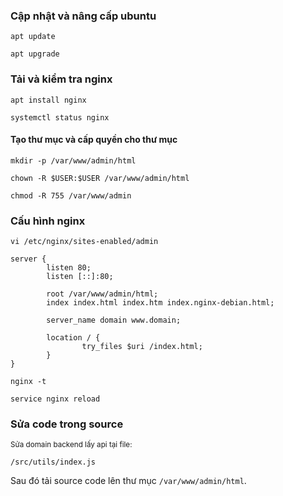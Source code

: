 ### Cập nhật và nâng cấp ubuntu

```
apt update
```

```
apt upgrade
```

### Tải và kiểm tra nginx

```
apt install nginx
```

```
systemctl status nginx
```

#### Tạo thư mục và cấp quyền cho thư mục

```
mkdir -p /var/www/admin/html
```

```
chown -R $USER:$USER /var/www/admin/html
```

```
chmod -R 755 /var/www/admin
```

### Cấu hình nginx

```
vi /etc/nginx/sites-enabled/admin
```

```
server {
        listen 80;
        listen [::]:80;

        root /var/www/admin/html;
        index index.html index.htm index.nginx-debian.html;

        server_name domain www.domain;

        location / {
                try_files $uri /index.html;
        }
}
```

```
nginx -t
```

```
service nginx reload
```

### Sửa code trong source

<sub>Sửa domain backend lấy api tại file:</sub>

```
/src/utils/index.js
```

Sau đó tải source code lên thư mục `/var/www/admin/html`.
